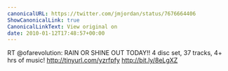 ```yaml
---
canonicalURL: https://twitter.com/jmjordan/status/7676664406
ShowCanonicalLink: true
CanonicalLinkText: View original on
date: 2010-01-12T17:48:57+00:00
---
```

RT @ofarevolution: RAIN OR SHINE OUT TODAY!! 4 disc set, 37 tracks, 4+ hrs of music! http://tinyurl.com/yzrfpfy http://bit.ly/8eLgXZ